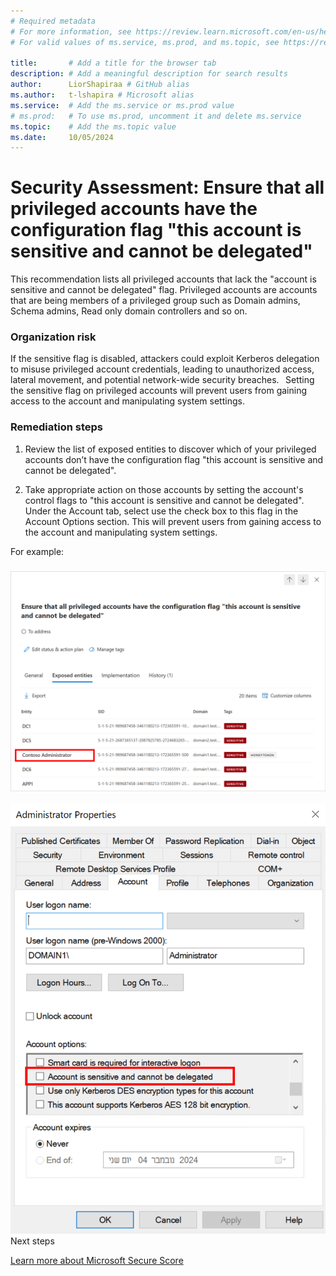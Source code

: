 ```yaml
---
# Required metadata
# For more information, see https://review.learn.microsoft.com/en-us/help/platform/learn-editor-add-metadata?branch=main
# For valid values of ms.service, ms.prod, and ms.topic, see https://review.learn.microsoft.com/en-us/help/platform/metadata-taxonomies?branch=main

title:       # Add a title for the browser tab
description: # Add a meaningful description for search results
author:      LiorShapiraa # GitHub alias
ms.author:   t-lshapira # Microsoft alias
ms.service:  # Add the ms.service or ms.prod value
# ms.prod:   # To use ms.prod, uncomment it and delete ms.service
ms.topic:    # Add the ms.topic value
ms.date:     10/05/2024
---
```


# Security Assessment: Ensure that all privileged accounts have the configuration flag "this account is sensitive and cannot be delegated"

This recommendation lists all privileged accounts that lack the "account is sensitive and cannot be delegated" flag. Privileged accounts are accounts that are being members of a privileged group such as Domain admins, Schema admins, Read only domain controllers and so on. 

### Organization risk

If the sensitive flag is disabled, attackers could exploit Kerberos delegation to misuse privileged account credentials, leading to unauthorized access, lateral movement, and potential network-wide security breaches.   Setting the sensitive flag on privileged accounts will prevent users from gaining access to the account and manipulating system settings. 

### Remediation steps

1. Review the list of exposed entities to discover which of your privileged accounts don’t have the configuration flag "this account is sensitive and cannot be delegated". 

1. Take appropriate action on those accounts by setting the account's control flags to "this account is sensitive and cannot be delegated". Under the Account tab, select use the check box to this flag in the Account Options section. This will prevent users from gaining access to the account and manipulating system settings.  

For example:

### ![Posture report.](media/ensure-privileged-accounts-with-sensitive-flag/picture666.png)

![Admin in AD.](media/ensure-privileged-accounts-with-sensitive-flag/picture777.png)
Next steps

[Learn more about Microsoft Secure Score](/microsoft-365/security/defender/microsoft-secure-score)

